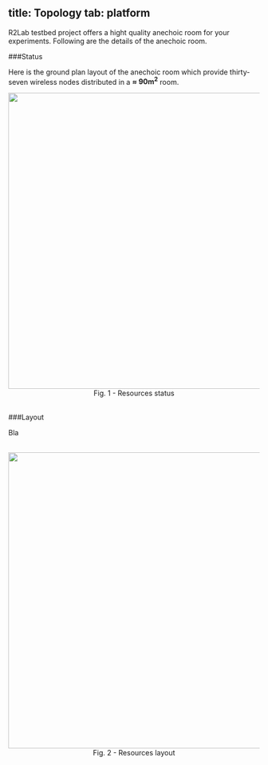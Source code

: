 title: Topology
tab: platform
---

R2Lab testbed project offers a hight quality anechoic room for your experiments. Following are the details of the anechoic room.

###Status

Here is the ground plan layout of the anechoic room which provide thirty-seven wireless nodes distributed in a **≈ 90m<sup>2</sup>** room.

<center>
	<img src="assets/img/status.png" style="width:950px; height:592px;"/><br>
	Fig. 1 - Resources status 
</center>

<br>


###Layout

Bla

<br>

<center>
	<img src="assets/img/topology.png" style="width:950px; height:592px;"/><br>
	Fig. 2 - Resources layout 
</center>
